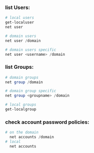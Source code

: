 
### list Users:
  ```ps1
  # local users
  get-localuser
  net user
  
  # domain users
  net user /domain
  
  # domain users specific
  net user <username> /domain

  ```

### list Groups:
  ```ps1
  # domain groups
  net group /domain
  
  # domain group specific
  net group <groupname> /domain
  
  # local groups
  get-localgroup
  ```


### check account password policies:
```ps1
# on the domain
  net accounts /domain
# local
  net accounts
```
